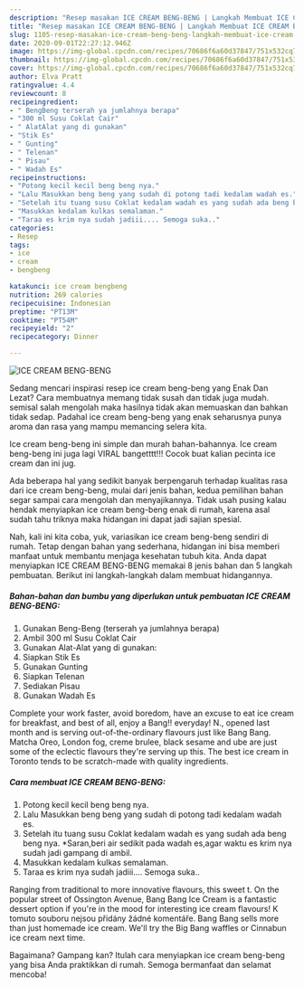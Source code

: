 ```yaml
---
description: "Resep masakan ICE CREAM BENG-BENG | Langkah Membuat ICE CREAM BENG-BENG Yang Paling Enak"
title: "Resep masakan ICE CREAM BENG-BENG | Langkah Membuat ICE CREAM BENG-BENG Yang Paling Enak"
slug: 1105-resep-masakan-ice-cream-beng-beng-langkah-membuat-ice-cream-beng-beng-yang-paling-enak
date: 2020-09-01T22:27:12.946Z
image: https://img-global.cpcdn.com/recipes/70686f6a60d37847/751x532cq70/ice-cream-beng-beng-foto-resep-utama.jpg
thumbnail: https://img-global.cpcdn.com/recipes/70686f6a60d37847/751x532cq70/ice-cream-beng-beng-foto-resep-utama.jpg
cover: https://img-global.cpcdn.com/recipes/70686f6a60d37847/751x532cq70/ice-cream-beng-beng-foto-resep-utama.jpg
author: Elva Pratt
ratingvalue: 4.4
reviewcount: 8
recipeingredient:
- " BengBeng terserah ya jumlahnya berapa"
- "300 ml Susu Coklat Cair"
- " AlatAlat yang di gunakan"
- "Stik Es"
- " Gunting"
- " Telenan"
- " Pisau"
- " Wadah Es"
recipeinstructions:
- "Potong kecil kecil beng beng nya."
- "Lalu Masukkan beng beng yang sudah di potong tadi kedalam wadah es."
- "Setelah itu tuang susu Coklat kedalam wadah es yang sudah ada beng beng nya. *Saran,beri air sedikit pada wadah es,agar waktu es krim nya sudah jadi gampang di ambil."
- "Masukkan kedalam kulkas semalaman."
- "Taraa es krim nya sudah jadiii.... Semoga suka.."
categories:
- Resep
tags:
- ice
- cream
- bengbeng

katakunci: ice cream bengbeng 
nutrition: 269 calories
recipecuisine: Indonesian
preptime: "PT13M"
cooktime: "PT54M"
recipeyield: "2"
recipecategory: Dinner

---
```



![ICE CREAM BENG-BENG](https://img-global.cpcdn.com/recipes/70686f6a60d37847/751x532cq70/ice-cream-beng-beng-foto-resep-utama.jpg)

Sedang mencari inspirasi resep ice cream beng-beng yang Enak Dan Lezat? Cara membuatnya memang tidak susah dan tidak juga mudah. semisal salah mengolah maka hasilnya tidak akan memuaskan dan bahkan tidak sedap. Padahal ice cream beng-beng yang enak seharusnya punya aroma dan rasa yang mampu memancing selera kita.

Ice cream beng-beng ini simple dan murah bahan-bahannya. Ice cream beng-beng ini juga lagi VIRAL bangetttt!!! Cocok buat kalian pecinta ice cream dan ini jug.

Ada beberapa hal yang sedikit banyak berpengaruh terhadap kualitas rasa dari ice cream beng-beng, mulai dari jenis bahan, kedua pemilihan bahan segar sampai cara mengolah dan menyajikannya. Tidak usah pusing kalau hendak menyiapkan ice cream beng-beng enak di rumah, karena asal sudah tahu triknya maka hidangan ini dapat jadi sajian spesial.


Nah, kali ini kita coba, yuk, variasikan ice cream beng-beng sendiri di rumah. Tetap dengan bahan yang sederhana, hidangan ini bisa memberi manfaat untuk membantu menjaga kesehatan tubuh kita. Anda dapat menyiapkan ICE CREAM BENG-BENG memakai 8 jenis bahan dan 5 langkah pembuatan. Berikut ini langkah-langkah dalam membuat hidangannya.

<!--inarticleads1-->

##### Bahan-bahan dan bumbu yang diperlukan untuk pembuatan ICE CREAM BENG-BENG:

1. Gunakan  Beng-Beng (terserah ya jumlahnya berapa)
1. Ambil 300 ml Susu Coklat Cair
1. Gunakan  Alat-Alat yang di gunakan:
1. Siapkan Stik Es
1. Gunakan  Gunting
1. Siapkan  Telenan
1. Sediakan  Pisau
1. Gunakan  Wadah Es


Complete your work faster, avoid boredom, have an excuse to eat ice cream for breakfast, and best of all, enjoy a Bang!! everyday! N., opened last month and is serving out-of-the-ordinary flavours just like Bang Bang. Matcha Oreo, London fog, creme brulee, black sesame and ube are just some of the eclectic flavours they&#39;re serving up this. The best ice cream in Toronto tends to be scratch-made with quality ingredients. 

<!--inarticleads2-->

##### Cara membuat ICE CREAM BENG-BENG:

1. Potong kecil kecil beng beng nya.
1. Lalu Masukkan beng beng yang sudah di potong tadi kedalam wadah es.
1. Setelah itu tuang susu Coklat kedalam wadah es yang sudah ada beng beng nya. *Saran,beri air sedikit pada wadah es,agar waktu es krim nya sudah jadi gampang di ambil.
1. Masukkan kedalam kulkas semalaman.
1. Taraa es krim nya sudah jadiii.... Semoga suka..


Ranging from traditional to more innovative flavours, this sweet t. On the popular street of Ossington Avenue, Bang Bang Ice Cream is a fantastic dessert option if you&#39;re in the mood for interesting ice cream flavours! K tomuto souboru nejsou přidány žádné komentáře. Bang Bang sells more than just homemade ice cream. We&#39;ll try the Big Bang waffles or Cinnabun ice cream next time. 

Bagaimana? Gampang kan? Itulah cara menyiapkan ice cream beng-beng yang bisa Anda praktikkan di rumah. Semoga bermanfaat dan selamat mencoba!
